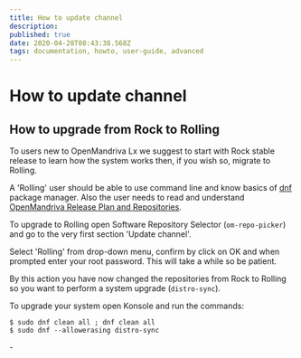 ```yaml
---
title: How to update channel
description: 
published: true
date: 2020-04-28T08:43:38.568Z
tags: documentation, howto, user-guide, advanced
---
```


# How to update channel
## How to upgrade from Rock to Rolling

To users new to OpenMandriva Lx we suggest to start with Rock stable release to learn how the system works then, if you wish so, migrate to Rolling.

A 'Rolling' user should be able to use command line and know basics of [dnf](/en/doc/using-dnf) package manager.
Also the user needs to read and understand [OpenMandriva Release Plan and Repositories](/en/doc/release-plan-and-repositories).

To upgrade to Rolling open Software Repository Selector (`om-repo-picker`) and go to the very first section 'Update channel'.

Select 'Rolling' from drop-down menu, confirm by click on OK and when prompted enter your root password. This will take a while so be patient.

By this action you have now changed the repositories from Rock to Rolling so you want to perform a system upgrade (`distro-sync`).

To upgrade your system open Konsole and run the commands:
```
$ sudo dnf clean all ; dnf clean all
$ sudo dnf --allowerasing distro-sync
```

\-

